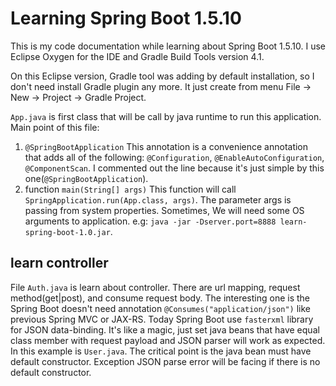 # Learning Spring Boot 1.5.10
This is my code documentation while learning about Spring Boot 1.5.10.
I use Eclipse Oxygen for the IDE and Gradle Build Tools version 4.1.

On this Eclipse version, Gradle tool was adding by default installation, so I don't need install 
Gradle plugin any more. It just create from menu File -> New -> Project -> Gradle Project.

`App.java` is first class that will be call by java runtime to run this application. Main point
of this file:
1. `@SpringBootApplication`
	This annotation is a convenience annotation that adds all of the following:
	`@Configuration`, `@EnableAutoConfiguration`, `@ComponentScan`. I commented out the line because it's just simple by this one(`@SpringBootApplication`).
2. function `main(String[] args)`
	This function will call `SpringApplication.run(App.class, args)`. The parameter args is passing from system properties.
	Sometimes, We will need some OS arguments to application. e.g: `java -jar -Dserver.port=8888 learn-spring-boot-1.0.jar`. 

## learn controller
File `Auth.java` is learn about controller. There are url mapping, request method(get|post), and consume request body.
The interesting one is the Spring Boot doesn't need annotation `@Consumes("application/json")` like previous Spring MVC or JAX-RS. 
Today Spring Boot use `fasterxml` library for JSON data-binding. It's like a magic, just set java beans that have equal class member with request payload and JSON parser will work as expected.
In this example is `User.java`. The critical point is the java bean must have default constructor. Exception JSON parse error will be facing if there is no default constructor.



